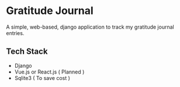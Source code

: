# Gratitude Journal
A simple, web-based, django application to track my gratitude journal entries.

## Tech Stack
- Django
- Vue.js or React.js ( Planned )
- Sqlite3 ( To save cost )